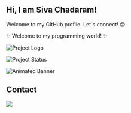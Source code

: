 ## Hi, I am Siva Chadaram! 
Welcome to my GitHub profile.
Let's connect! 😊


✨ Welcome to my programming world! ✨

![Project Logo](https://neotechnologysolutions.com/wp-content/uploads/2022/05/SRE-Attributes-Infographic-BLOG-768x512-1.png)

![Project Status](https://img.shields.io/badge/status-active-brightgreen.svg)

![Animated Banner](gifs/banner.gif)


## Contact 
<div> 
  <a href="https://www.linkedin.com/in/sivannarayana-chadaram-919637170/" target="_blank"><img src="https://img.shields.io/badge/-LinkedIn-%230077B5?style=for-the-badge&logo=linkedin&logoColor=white" target="_blank"></a> 
 </br>
</br>
 

</div>
